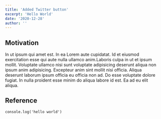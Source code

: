 ```yaml
---
title: 'Added Twitter button'
excerpt: 'Hello World'
date: '2020-12-28'
author: ''
---
```


## Motivation

In ut ipsum qui amet est. In ea Lorem aute cupidatat. Id et eiusmod exercitation esse qui aute nulla ullamco anim.Laboris culpa in ut et ipsum mollit. Voluptate ullamco nisi sunt voluptate adipisicing deserunt aliqua non ipsum anim adipisicing. Excepteur anim sint mollit nisi officia. Aliqua deserunt laborum ipsum officia eu officia non ad. Do esse voluptate dolore fugiat. In nulla proident esse minim do aliqua labore id est. Ea ad eu elit aliqua.

## Reference

```
console.log('hello world')
```
